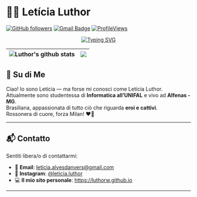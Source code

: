 # 👩‍💻 Letícia Luthor

[![GitHub followers](https://img.shields.io/github/followers/LuthorW?label=Follow&style=social)](https://github.com/LuthorW/?tab=follow)
[![Gmail Badge](https://img.shields.io/badge/-leticia.alvesdanvers@gmail.com-c14438?style=social&logo=Gmail&logoColor=red&link=mailto:leticia.alvesdanvers@gmail.com)](mailto:leticia.alvesdanvers@gmail.com)
[![ProfileViews](https://komarev.com/ghpvc/?username=LuthorW&color=red&style=flat)](https://komarev.com/ghpvc/?username=LuthorW)

<p align="center">
  <a href="https://git.io/typing-svg"><img src="https://readme-typing-svg.demolab.com?font=Courier&size=22&pause=800&center=true&vCenter=true&multiline=true&repeat=false&random=false&width=435&height=120&lines=Vaga+bunda;CEO;Of;Luthor+Corp" alt="Typing SVG" /></a>
</p>

| <img align="center" src="https://github-readme-stats.vercel.app/api?username=LuthorW&show_icons=true&include_all_commits=true&theme=github_dark" alt="Luthor's github stats" /> | <img align="center" src="https://github-readme-stats.vercel.app/api/top-langs/?username=LuthorW&layout=donut&theme=github_dark&hide=TeX" /></a> |
| ------------- | ------------- |

## 🧾 Su di Me

Ciao! Io sono Letícia — ma forse mi conosci come Letícia Luthor.  
Attualmente sono studentessa di **Informatica all’UNIFAL** e vivo ad **Alfenas - MG**.  
Brasiliana, appassionata di tutto ciò che riguarda **eroi e cattivi**.  
Rossonera di cuore, forza Milan! ❤️🖤

---

## 📬 Contatto

Sentiti libera/o di contattarmi:

- 📧 **Email**: leticia.alvesdanvers@gmail.com  
- 📸 **Instagram**: [@leticia.luthor](https://www.instagram.com/leticia.luthor)  
- 💻 **Il mio sito personale**: https://luthorw.github.io  

---
